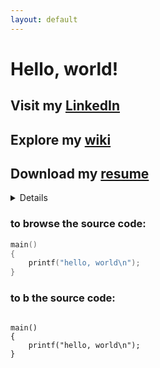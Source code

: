 ```yaml
---
layout: default
---
```


# Hello, world!
## Visit my [LinkedIn](https://www.linkedin.com/in/ryan-najac/)
## Explore my [wiki](https://github.com/rdnajac/cbmf/wiki)
## Download my [resume](./assets/rdnajac_resume.pdf)

<details>

<h3><summary>Click to browse the source code:</summary></h3>

> ```c
> main()
> {
>     printf("hello, world\n");
> }
> ```

</details>


<h3><summary> to browse the source code:</summary></h3>

``` c
main()
{
    printf("hello, world\n");
}
```

</details>



<h3><summary> to b the source code:</summary></h3>


<code>
main()
{
    printf("hello, world\n");
}
</code>

</details>

